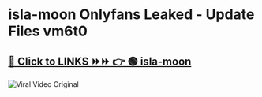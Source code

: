 
 # isla-moon Onlyfans Leaked - Update Files vm6t0

## <h2><a href="https://clipsfans.com/isla-moon&ref=git">🔗 Click to LINKS ⏩⏩ 👉 🟢 isla-moon </a></h2>

<a href="https://clipsfans.com/isla-moon&ref=git" rel="nofollow" data-target="animated-image.originalLink"><img src="https://i.ibb.co.com/xMMVF88/686577567.gif" alt="Viral Video Original" style="max-width: 100%; display: inline-block;" data-target="animated-image.originalImage"></a>

